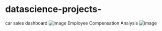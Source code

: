# datascience-projects-
car sales dashboard 
![image](https://github.com/nani47218/datascience-projects-/assets/123858090/e9c89107-fd39-48bb-95da-bab9131709f7)
Employee Compensation Analysis
![image](https://github.com/nani47218/datascience-projects-/assets/123858090/a434a7ba-20a6-4795-9d3a-c10bd8b491a6)
